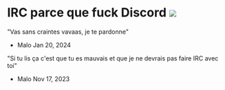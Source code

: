 # IRC parce que fuck Discord <a href="https://github.com/seekrs/fastclass/actions/workflows/makefile.yml"><img src="https://github.com/seekrs/fastclass/actions/workflows/makefile.yml/badge.svg"></a>

"Vas sans craintes vavaas, je te pardonne"
 - Malo Jan 20, 2024

"Si tu lis ça c'est que tu es mauvais et que je ne devrais pas faire IRC avec toi"
 - Malo Nov 17, 2023
